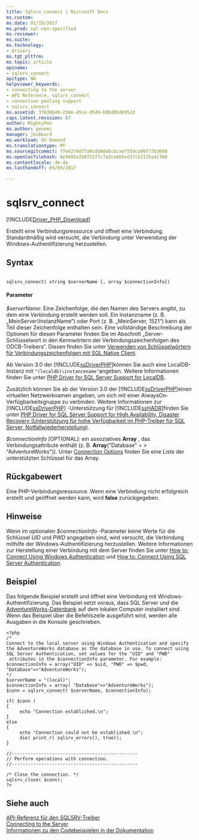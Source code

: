 ```yaml
---
title: Sqlsrv_connect | Microsoft Docs
ms.custom: 
ms.date: 01/19/2017
ms.prod: sql-non-specified
ms.reviewer: 
ms.suite: 
ms.technology:
- drivers
ms.tgt_pltfrm: 
ms.topic: article
apiname:
- sqlsrv_connect
apitype: NA
helpviewer_keywords:
- connecting to the server
- API Reference, sqlsrv_connect
- connection pooling support
- sqlsrv_connect
ms.assetid: 37836b49-258e-45ce-9549-b8bd85d6952d
caps.latest.revision: 67
author: MightyPen
ms.author: genemi
manager: jhubbard
ms.workload: On Demand
ms.translationtype: MT
ms.sourcegitcommit: f7e6274d77a9cdd4de6cbcaef559ca99f77b3608
ms.openlocfilehash: 8e9491e2b0721f7c7a2ca6b5ed37c52135a4c760
ms.contentlocale: de-de
ms.lasthandoff: 09/09/2017

---
```

# <a name="sqlsrvconnect"></a>sqlsrv_connect
[!INCLUDE[Driver_PHP_Download](../../includes/driver_php_download.md)]

Erstellt eine Verbindungsressource und öffnet eine Verbindung. Standardmäßig wird versucht, die Verbindung unter Verwendung der Windows-Authentifizierung herzustellen.  
  
## <a name="syntax"></a>Syntax  
  
```  
  
sqlsrv_connect( string $serverName [, array $connectionInfo])  
```  
  
#### <a name="parameters"></a>Parameter  
*$serverName*: Eine Zeichenfolge, die den Namen des Servers angibt, zu dem eine Verbindung erstellt werden soll. Ein Instanzname (z. B. „MeinServer\InstanzName“) oder Port (z. B. „MeinServer, 1521“) kann als Teil dieser Zeichenfolge enthalten sein. Eine vollständige Beschreibung der Optionen für diesen Parameter finden Sie im Abschnitt „Server-Schlüsselwort in den Kennwörtern der Verbindungszeichenfolgen des ODCB-Treibers“. Diesen finden Sie unter [Verwenden von Schlüsselwörtern für Verbindungszeichenfolgen mit SQL Native Client](http://go.microsoft.com/fwlink/?LinkId=105504).  
  
Ab Version 3.0 der [!INCLUDE[ssDriverPHP](../../includes/ssdriverphp_md.md)]können Sie auch eine LocalDB-Instanz mit `"(localdb)\instancename"`angeben. Weitere Informationen finden Sie unter [PHP Driver for SQL Server Support for LocalDB](../../connect/php/php-driver-for-sql-server-support-for-localdb.md).  
  
Zusätzlich können Sie ab der Version 3.0 der [!INCLUDE[ssDriverPHP](../../includes/ssdriverphp_md.md)]einen virtuellen Netzwerknamen angeben, um sich mit einer AlwaysOn-Verfügbarkeitsgruppe zu verbinden. Weitere Informationen zur [!INCLUDE[ssDriverPHP](../../includes/ssdriverphp_md.md)] -Unterstützung für [!INCLUDE[ssHADR](../../includes/sshadr_md.md)]finden Sie unter [PHP Driver for SQL Server Support for High Availability, Disaster Recovery (Unterstützung für hohe Verfügbarkeit im PHP-Treiber für SQL Server, Notfallwiederherstellung)](../../connect/php/php-driver-for-sql-server-support-for-high-availability-disaster-recovery.md).  
  
*$connectionInfo* [OPTIONAL]: ein assoziatives **Array** , das Verbindungsattribute enthält (z. B. **Array**("Database" = > "AdventureWorks")). Unter [Connection Options](../../connect/php/connection-options.md) finden Sie eine Liste der unterstützten Schlüssel für das Array.  
  
## <a name="return-value"></a>Rückgabewert  
Eine PHP-Verbindungsressource. Wenn eine Verbindung nicht erfolgreich erstellt und geöffnet werden kann, wird **false** zurückgegeben.  
  
## <a name="remarks"></a>Hinweise  
Wenn im optionalen *$connectionInfo* -Parameter keine Werte für die Schlüssel *UID* und *PWD* angegeben sind, wird versucht, die Verbindung mithilfe der Windows-Authentifizierung herzustellen. Weitere Informationen zur Herstellung einer Verbindung mit dem Server finden Sie unter [How to: Connect Using Windows Authentication](../../connect/php/how-to-connect-using-windows-authentication.md) und [How to: Connect Using SQL Server Authentication](../../connect/php/how-to-connect-using-sql-server-authentication.md).  
  
## <a name="example"></a>Beispiel  
Das folgende Beispiel erstellt und öffnet eine Verbindung mit Windows-Authentifizierung. Das Beispiel setzt voraus, dass SQL Server und die [AdventureWorks-Datenbank](http://www.codeplex.com/SqlServerSamples) auf dem lokalen Computer installiert sind. Wenn das Beispiel über die Befehlszeile ausgeführt wird, werden alle Ausgaben in die Konsole geschrieben.  
  
```  
<?php  
/*  
Connect to the local server using Windows Authentication and specify  
the AdventureWorks database as the database in use. To connect using  
SQL Server Authentication, set values for the "UID" and "PWD"  
 attributes in the $connectionInfo parameter. For example:  
$connectionInfo = array("UID" => $uid, "PWD" => $pwd, "Database"=>"AdventureWorks");  
*/  
$serverName = "(local)";  
$connectionInfo = array( "Database"=>"AdventureWorks");  
$conn = sqlsrv_connect( $serverName, $connectionInfo);  
  
if( $conn )  
{  
     echo "Connection established.\n";  
}  
else  
{  
     echo "Connection could not be established.\n";  
     die( print_r( sqlsrv_errors(), true));  
}  
  
//-----------------------------------------------  
// Perform operations with connection.  
//-----------------------------------------------  
  
/* Close the connection. */  
sqlsrv_close( $conn);  
?>  
```  
  
## <a name="see-also"></a>Siehe auch  
[API-Referenz für den SQLSRV-Treiber](../../connect/php/sqlsrv-driver-api-reference.md)  
[Connecting to the Server](../../connect/php/connecting-to-the-server.md)  
[Informationen zu den Codebeispielen in der Dokumentation](../../connect/php/about-code-examples-in-the-documentation.md)  
  


